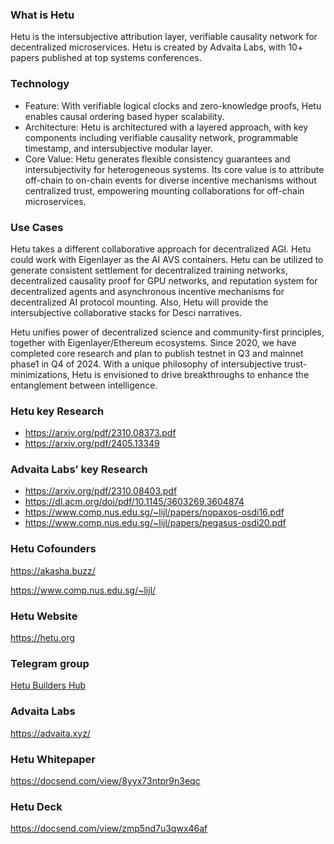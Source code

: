 ### What is Hetu
Hetu is the intersubjective attribution layer, verifiable causality network for decentralized microservices. Hetu is created by Advaita Labs, with 10+ papers published at top systems conferences.

### Technology
- Feature: With verifiable logical clocks and zero-knowledge proofs, Hetu enables causal ordering based hyper scalability.
- Architecture: Hetu is architectured with a layered approach, with key components including verifiable causality network, programmable timestamp, and intersubjective modular layer.
- Core Value: Hetu generates flexible consistency guarantees and intersubjectivity for heterogeneous systems. Its core value is to attribute off-chain to on-chain events for diverse incentive mechanisms without centralized trust, empowering mounting collaborations for off-chain microservices. 

### Use Cases
Hetu takes a different collaborative approach for decentralized AGI. Hetu could work with Eigenlayer as the AI AVS containers. Hetu can be utilized to generate consistent settlement for decentralized training networks, decentralized causality proof for GPU networks, and reputation system for decentralized agents and asynchronous incentive mechanisms for decentralized AI protocol mounting. Also, Hetu will provide the intersubjective collaborative stacks for Desci narratives.

Hetu unifies power of decentralized science and community-first principles, together with Eigenlayer/Ethereum ecosystems. Since 2020, we have completed core research and plan to publish testnet in Q3 and mainnet phase1 in Q4 of 2024. With a unique philosophy of intersubjective trust-minimizations, Hetu is envisioned to drive breakthroughs to enhance the entanglement between intelligence.

### Hetu key Research
- https://arxiv.org/pdf/2310.08373.pdf
- https://arxiv.org/pdf/2405.13349
### Advaita Labs’ key Research
- https://arxiv.org/pdf/2310.08403.pdf
- https://dl.acm.org/doi/pdf/10.1145/3603269.3604874
- https://www.comp.nus.edu.sg/~lijl/papers/nopaxos-osdi16.pdf
- https://www.comp.nus.edu.sg/~lijl/papers/pegasus-osdi20.pdf

### Hetu Cofounders
https://akasha.buzz/ 

https://www.comp.nus.edu.sg/~lijl/ 

### Hetu Website
https://hetu.org

### Telegram group
[Hetu Builders Hub](https://t.me/+uJrRgjtSsGw3MjZl)

### Advaita Labs
https://advaita.xyz/

### Hetu Whitepaper
https://docsend.com/view/8yyx73ntpr9n3eqc 

### Hetu Deck
https://docsend.com/view/zmp5nd7u3qwx46af
